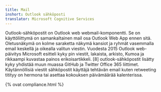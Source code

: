 ```yaml
---
title: Mail
inshort: Outlook sähköposti
translator: Microsoft Cognitive Services
---
```


Outlook-sähköpostit on Outlook web webmail-komponentti. Se on käyttöliittymä on samankaltainen mail osa Outlook Web App ennen sitä. Oletusnäkymä on kolme saraketta näkymä kansiot ja ryhmät vasemmalla email keskellä ja oikealla valitun viestin. Vuodesta 2015 Outlook web-päivitys Microsoft esitteli kyky pin viestit, lakaista, arkisto, Kumoa ja rikkaampi kuvastaa painos erikoisartikkeli. [8] outlook-sähköpostit lisätty kyky yhdistää muun muassa GitHub ja Twitter Office 365 liittimet. Käytännöllisiä viestit sähköpostit käyttäjä tehtävän email kuten retweeting titityy on hermona tai asettaa kokouksen päivämäärää kalenterissa. 

{% ovat compliance.html %}



